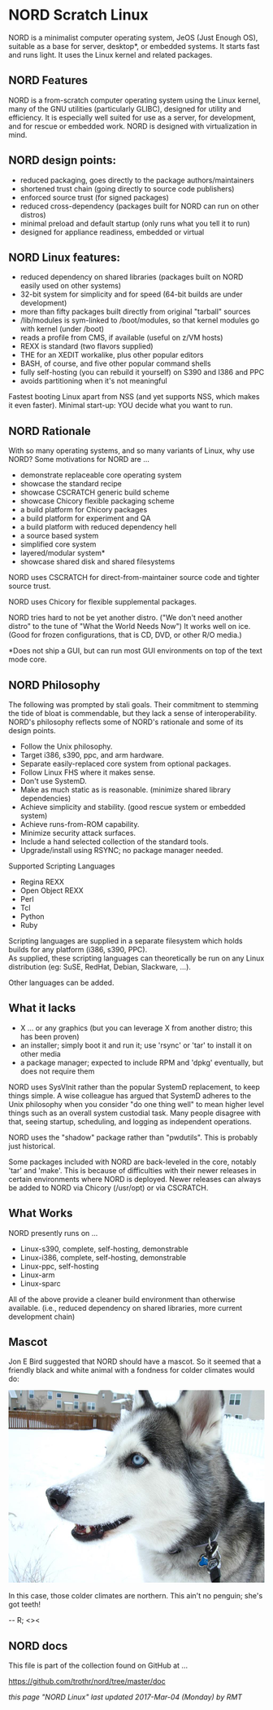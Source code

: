 # NORD Scratch Linux

NORD is a minimalist computer operating system, JeOS (Just Enough OS), 
suitable as a base for server, desktop*, or embedded systems. 
It starts fast and runs light. It uses the Linux kernel 
and related 
packages. 

## NORD Features

NORD is a from-scratch computer operating system using the Linux kernel, 
many of the GNU utilities (particularly GLIBC), designed for utility 
and efficiency. It is especially well suited for use as a server, 
for development, and for rescue or embedded work. NORD is designed 
with virtualization in mind. 

## NORD design points:

* reduced packaging, goes directly to the package authors/maintainers
* shortened trust chain (going directly to source code publishers)
* enforced source trust (for signed packages)
* reduced cross-dependency (packages built for NORD can run on 
other distros)
* minimal preload and default startup (only runs what you 
tell it to run)
* designed for appliance readiness, embedded or virtual 

## NORD Linux features: 

* reduced dependency on shared libraries 
(packages built on NORD easily used on other systems)
* 32-bit system for simplicity and for speed (64-bit builds 
are under development)
* more than fifty packages built directly from original 
"tarball" sources
* /lib/modules is sym-linked to /boot/modules, 
so that kernel modules go with kernel (under /boot)
* reads a profile from CMS, if available (useful on z/VM hosts)
* REXX is standard (two flavors supplied)
* THE for an XEDIT workalike, plus other popular editors
* BASH, of course, and five other popular command shells
* fully self-hosting (you can rebuild it yourself) 
on S390 and I386 and PPC
* avoids partitioning when it's not meaningful

Fastest booting Linux apart from NSS (and yet supports NSS, 
which makes it even faster). 
Minimal start-up: YOU decide what you want to run. 

## NORD Rationale

With so many operating systems, and so many variants of Linux, 
why use NORD?
Some motivations for NORD are ...

   * demonstrate replaceable core operating system
   * showcase the standard recipe
   * showcase CSCRATCH generic build scheme
   * showcase Chicory flexible packaging scheme
   * a build platform for Chicory packages
   * a build platform for experiment and QA
   * a build platform with reduced dependency hell
   * a source based system
   * simplified core system
   * layered/modular system*
   * showcase shared disk and shared filesystems

NORD uses CSCRATCH for direct-from-maintainer source code 
and tighter source trust. 

NORD uses Chicory for flexible supplemental packages. 

NORD tries hard to not be yet another distro. 
("We don't need another distro" to the tune of 
"What the World Needs Now") 
It works well on ice. (Good for frozen configurations, 
that is CD, DVD, or other R/O media.) 

*Does not ship a GUI, but can run most GUI environments 
on top of the text mode core. 

## NORD Philosophy

The following was prompted by stali goals. 
Their commitment to stemming the tide of bloat is commendable, 
but they lack a sense of interoperability. NORD's philosophy
reflects some of NORD's rationale and some of its design points.

   * Follow the Unix philosophy. 
   * Target i386, s390, ppc, and arm hardware. 
   * Separate easily-replaced core system from optional packages. 
   * Follow Linux FHS where it makes sense. 
   * Don't use SystemD.
   * Make as much static as is reasonable. (minimize shared 
library dependencies)
   * Achieve simplicity and stability. (good rescue system 
or embedded system)
   * Achieve runs-from-ROM capability.
   * Minimize security attack surfaces.
   * Include a hand selected collection of the standard tools.
   * Upgrade/install using RSYNC; no package manager needed.

Supported Scripting Languages

   * Regina REXX 
   * Open Object REXX
   * Perl
   * Tcl
   * Python
   * Ruby

Scripting languages are supplied in a separate filesystem 
which holds builds for any platform (i386, s390, PPC).  
As supplied, these scripting languages can theoretically be run on 
any Linux distribution (eg: SuSE, RedHat, Debian, Slackware, ...).

Other languages can be added.

## What it lacks

   * X ... or any graphics (but you can leverage X from another distro; 
this has been proven)
   * an installer; simply boot it and run it; use 'rsync' or 'tar' to 
install it on other media
   * a package manager; expected to include RPM and 'dpkg' eventually, 
but does not require them

NORD uses SysVInit rather than the popular SystemD replacement, 
to keep things simple. A wise colleague has argued that SystemD 
adheres to the Unix philosophy when you consider "do one thing well"
to mean higher level things such as an overall system custodial task. 
Many people disagree with that, seeing startup, scheduling, 
and logging as independent operations. 

NORD uses the "shadow" package rather than "pwdutils".
This is probably just historical.

Some packages included with NORD are back-leveled in the core, 
notably 'tar' and 'make'. This is because of difficulties
with their newer releases in certain environments where NORD is deployed. 
Newer releases can always be added to NORD via Chicory (/usr/opt) 
or via CSCRATCH. 

## What Works

NORD presently runs on ...

   * Linux-s390, complete, self-hosting, demonstrable
   * Linux-i386, complete, self-hosting, demonstrable
   * Linux-ppc, self-hosting
   * Linux-arm
   * Linux-sparc

All of the above provide a cleaner build environment 
than otherwise available. (i.e., reduced dependency on shared libraries, 
more current development chain) 

## Mascot

Jon E Bird suggested that NORD should have a mascot. 
So it seemed that a friendly black and white animal with a fondness for 
colder climates would do:

![tasha-in-snow.jpg](https://github.com/trothr/nord/blob/master/images/tasha-in-snow.jpg)

In this case, those colder climates are northern. 
This ain't no penguin; she's got teeth! 

-- R; <><


## NORD docs

This file is part of the collection found on GitHub at ...

https://github.com/trothr/nord/tree/master/doc

*this page "NORD Linux" last updated 2017-Mar-04 (Monday) by RMT*


